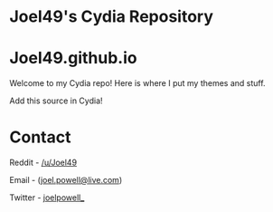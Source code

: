 # Joel49's Cydia Repository
# Joel49.github.io

Welcome to my Cydia repo! Here is where I put my themes and stuff.

Add this source in Cydia!

# Contact

Reddit - [/u/Joel49](https://www.reddit.com/user/Joel49/)

Email - (joel.powell@live.com)

Twitter - [joelpowell_](https://twitter.com/joelpowell_)